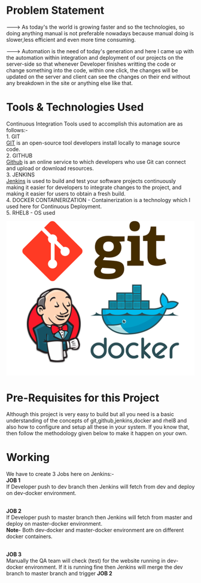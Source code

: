 # Problem Statement
---> As today's the world is growing faster and so the technologies, so doing anything manual is not preferable nowadays because manual doing is slower,less efficient and even        more time consuming.

---> Automation is the need of today's generation and here I came up with the automation within integration and deployment of our projects on the server-side so that whenever        Developer finishes writting the code or change something into the code, within one click, the changes will be updated on the server and client can see the changes on their      end without any breakdown in the site or anything else like that. 


# Tools & Technologies Used
  Continuous Integration Tools used to accomplish this automation are as follows:-
<br>1. GIT  <br><a href="https://en.wikipedia.org/wiki/Git">GIT</a> is an open-source tool developers install locally to manage source code. 
<br>2. GITHUB  <br><a href="https://en.wikipedia.org/wiki/GitHub">Github</a> is an online service to which developers who use Git can connect and upload or download resources. 
<br>3. JENKINS  <br><a href="https://en.wikipedia.org/wiki/Jenkins_(software)">Jenkins</a> is used to build and test your software projects continuously making it easier for developers to integrate changes to the project, and making it easier for users to obtain a fresh build.
<br>4. DOCKER CONTAINERIZATION - Containerization is a technology which I used here for Continuous Deployment. 
<br>5. RHEL8 - OS used 
  
  ![](New%20folder/git_github_jenkins_docker_img.png)
      
  
# Pre-Requisites for this Project 
  Although this project is very easy to build but all you need is a basic understanding of the concepts of git,github,jenkins,docker and rhel8 and also how to configure and       setup   all these in your system. If you know that, then follow the methodology given below to make it happen on your own.  
  

# Working  
We have to create 3 Jobs here on Jenkins:-
<br><b>JOB 1</b>
<br>If Developer push to dev branch then Jenkins will fetch from dev and deploy on dev-docker environment.

<br><b>JOB 2</b>
<br>If Developer push to master branch then Jenkins will fetch from master and deploy on master-docker environment.
<br><b>Note</b>- Both dev-docker and master-docker environment are on different docker containers.

<br><b>JOB 3</b>
<br>Manually the QA team will check (test) for the website running in dev-docker environment. If it is running fine then Jenkins will merge the dev branch to master branch and trigger <b>JOB 2</b>



  
  

